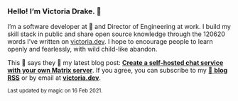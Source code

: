 ### Hello! I’m Victoria Drake. 👋

I’m a software developer at 💜 and Director of Engineering at work. I build my skill stack in public and share open source knowledge through the 120620 words I’ve written on [victoria.dev](https://victoria.dev). I hope to encourage people to learn openly and fearlessly, with wild child-like abandon.

This 🦔 says they 🙌 my latest blog post: **[Create a self-hosted chat service with your own Matrix server](https://victoria.dev/blog/create-a-self-hosted-chat-service-with-your-own-matrix-server/)**. If you agree, you can subscribe to my [📡 **blog RSS**](https://victoria.dev/index.xml) or by email at [**victoria.dev**](https://victoria.dev).

<sub>Last updated by magic on 16 Feb 2021.</sub>

